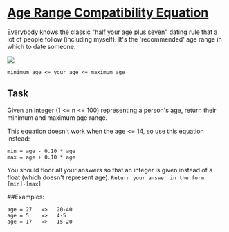 # [Age Range Compatibility Equation](https://www.codewars.com/kata/age-range-compatibility-equation "https://www.codewars.com/kata/5803956ddb07c5c74200144e")

Everybody knows the
classic ["half your age plus seven"](https://en.wikipedia.org/wiki/Age_disparity_in_sexual_relationships#The_.22half-your-age-plus-seven.22_rule)
dating rule that a lot of people follow (including myself). It's the 'recommended' age range in
which to date someone.

![](https://web.archive.org/web/20190206114947if_/https://weknowmemes.com/wp-content/uploads/2014/08/age-range-compatibility-equation.jpg)

```minimum age <= your age <= maximum age```

## Task

Given an integer (1 <= n <= 100) representing a person's age, return their minimum and maximum age
range.

This equation doesn't work when the age <= 14, so use this equation instead:

```
min = age - 0.10 * age
max = age + 0.10 * age
```

You should floor all your answers so that an integer is given instead of a float (which doesn't
represent age). ```Return your answer in the form [min]-[max]```

##Examples:

```
age = 27   =>   20-40
age = 5    =>   4-5
age = 17   =>   15-20
```